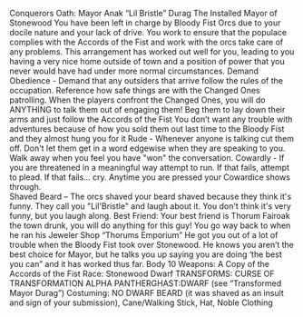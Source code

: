 Conquerors Oath: Mayor Anak “Lil Bristle” Durag
The Installed Mayor of Stonewood
You have been left in charge by Bloody Fist Orcs due to your docile nature and your lack of drive. You work to ensure that the populace complies with the Accords of the Fist and work with the orcs take care of any problems. This arrangement has worked out well for you, leading to you having a very nice home outside of town and a position of power that you never would have had under more normal circumstances.
Demand Obedience - Demand that any outsiders that arrive follow the rules of the occupation. Reference how safe things are with the Changed Ones patrolling.
When the players confront the Changed Ones, you will do ANYTHING to talk them out of engaging them! Beg them to lay down their arms and just follow the Accords of the Fist You don’t want any trouble with adventures because of how you sold them out last time to the Bloody Fist and they almost hung you for it
Rude - Whenever anyone is talking cut them off. Don't let them get in a word edgewise when they are speaking to you. Walk away when you feel you have "won" the conversation.
Cowardly - If you are threatened in a meaningful way attempt to run. If that fails, attempt to plead. If that fails… cry. Anytime you are pressed your Cowardice shows through.  
Shaved Beard – The orcs shaved your beard shaved because they think it's funny. They call you "Lil'Bristle" and laugh about it. You don't think it's very funny, but you laugh along.
Best Friend: Your best friend is Thorum Fairoak the town drunk, you will do anything for this guy! You go way back to when he ran his Jeweler Shop “Thorums Emporium” He got you out of a lot of trouble when the Bloody Fist took over Stonewood. He knows you aren’t the best choice for Mayor, but he talks you up saying you are doing ‘the best you can” and it has worked thus far.
Body 10
Weapons: A Copy of the Accords of the Fist
Race: Stonewood Dwarf
TRANSFORMS: CURSE OF TRANSFORMATION ALPHA PANTHERGHAST:DWARF (see “Transformed Mayor Durag”)
Costuming: NO DWARF BEARD (it was shaved as an insult and sign of your submission), Cane/Walking Stick, Hat, Noble Clothing

